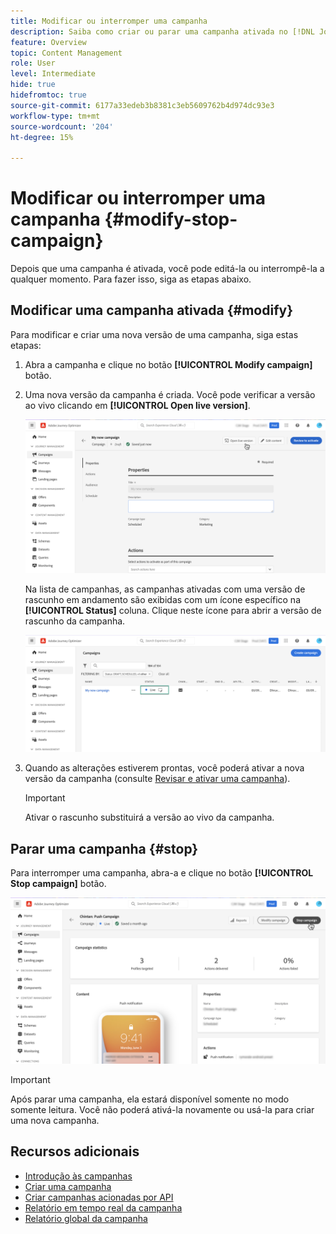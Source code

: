 ```yaml
---
title: Modificar ou interromper uma campanha
description: Saiba como criar ou parar uma campanha ativada no [!DNL Journey Optimizer]
feature: Overview
topic: Content Management
role: User
level: Intermediate
hide: true
hidefromtoc: true
source-git-commit: 6177a33edeb3b8381c3eb5609762b4d974dc93e3
workflow-type: tm+mt
source-wordcount: '204'
ht-degree: 15%

---
```



# Modificar ou interromper uma campanha {#modify-stop-campaign}

Depois que uma campanha é ativada, você pode editá-la ou interrompê-la a qualquer momento. Para fazer isso, siga as etapas abaixo.

## Modificar uma campanha ativada {#modify}

Para modificar e criar uma nova versão de uma campanha, siga estas etapas:

1. Abra a campanha e clique no botão **[!UICONTROL Modify campaign]** botão.

1. Uma nova versão da campanha é criada. Você pode verificar a versão ao vivo clicando em **[!UICONTROL Open live version]**.

   ![](assets/create-campaign-draft.png)

   Na lista de campanhas, as campanhas ativadas com uma versão de rascunho em andamento são exibidas com um ícone específico na **[!UICONTROL Status]** coluna. Clique neste ícone para abrir a versão de rascunho da campanha.

   ![](assets/create-campaign-edit-list.png)

1. Quando as alterações estiverem prontas, você poderá ativar a nova versão da campanha (consulte [Revisar e ativar uma campanha](create-campaign.md#review-activate)).

   >[!IMPORTANT]
   >
   >Ativar o rascunho substituirá a versão ao vivo da campanha.

## Parar uma campanha {#stop}

Para interromper uma campanha, abra-a e clique no botão **[!UICONTROL Stop campaign]** botão.

![](assets/create-campaign-stop.png)

>[!IMPORTANT]
>
>Após parar uma campanha, ela estará disponível somente no modo somente leitura. Você não poderá ativá-la novamente ou usá-la para criar uma nova campanha.

## Recursos adicionais

* [Introdução às campanhas](get-started-with-campaigns.md)
* [Criar uma campanha](create-campaign.md)
* [Criar campanhas acionadas por API](api-triggered-campaigns.md)
* [Relatório em tempo real da campanha](campaign-live-report.md)
* [Relatório global da campanha](campaign-global-report.md)
